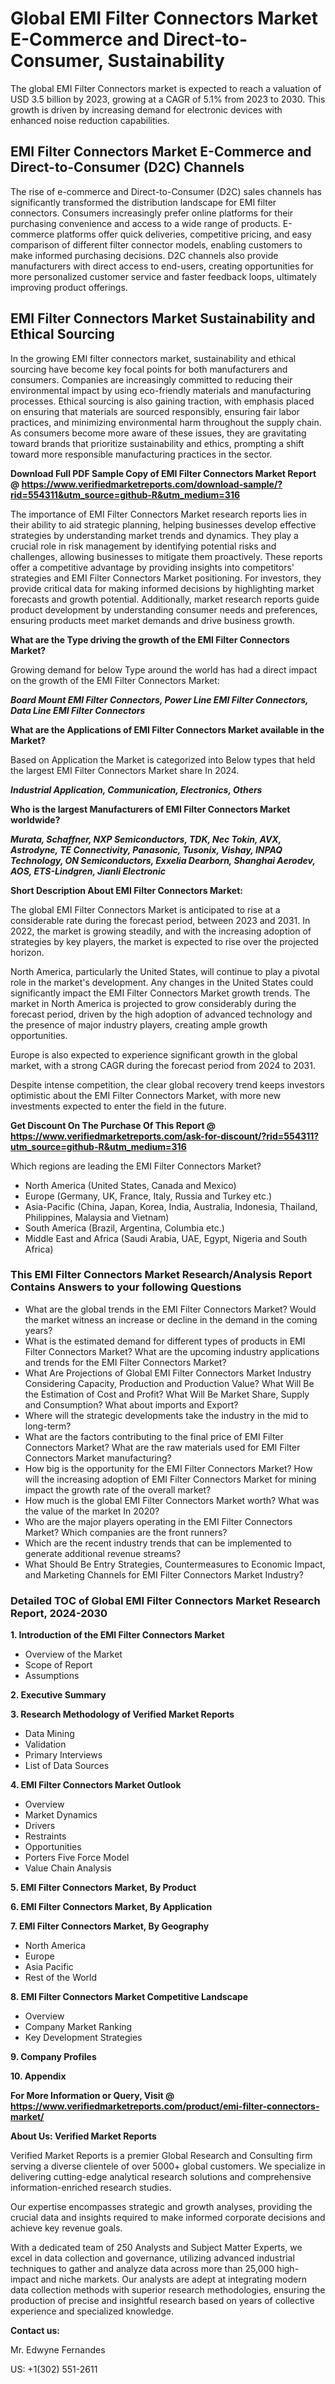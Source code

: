 <h1>Global EMI Filter Connectors Market E-Commerce and Direct-to-Consumer, Sustainability</h1><p class=""><p>The global EMI Filter Connectors market is expected to reach a valuation of USD 3.5 billion by 2023, growing at a CAGR of 5.1% from 2023 to 2030. This growth is driven by increasing demand for electronic devices with enhanced noise reduction capabilities.</p><h2>EMI Filter Connectors Market E-Commerce and Direct-to-Consumer (D2C) Channels</h2><p>The rise of e-commerce and Direct-to-Consumer (D2C) sales channels has significantly transformed the distribution landscape for EMI filter connectors. Consumers increasingly prefer online platforms for their purchasing convenience and access to a wide range of products. E-commerce platforms offer quick deliveries, competitive pricing, and easy comparison of different filter connector models, enabling customers to make informed purchasing decisions. D2C channels also provide manufacturers with direct access to end-users, creating opportunities for more personalized customer service and faster feedback loops, ultimately improving product offerings.</p><h2>EMI Filter Connectors Market Sustainability and Ethical Sourcing</h2><p>In the growing EMI filter connectors market, sustainability and ethical sourcing have become key focal points for both manufacturers and consumers. Companies are increasingly committed to reducing their environmental impact by using eco-friendly materials and manufacturing processes. Ethical sourcing is also gaining traction, with emphasis placed on ensuring that materials are sourced responsibly, ensuring fair labor practices, and minimizing environmental harm throughout the supply chain. As consumers become more aware of these issues, they are gravitating toward brands that prioritize sustainability and ethics, prompting a shift toward more responsible manufacturing practices in the sector.</p></p><p class=""><strong>Download Full PDF Sample Copy of EMI Filter Connectors Market Report @ <a href="https://www.verifiedmarketreports.com/download-sample/?rid=554311&utm_source=github-R&utm_medium=316" target="_blank">https://www.verifiedmarketreports.com/download-sample/?rid=554311&utm_source=github-R&utm_medium=316</a></strong></p><p>The importance of&nbsp;EMI Filter Connectors Market research reports lies in their ability to aid strategic planning, helping businesses develop effective strategies by understanding market trends and dynamics. They play a crucial role in risk management by identifying potential risks and challenges, allowing businesses to mitigate them proactively. These reports offer a competitive advantage by providing insights into competitors' strategies and EMI Filter Connectors Market positioning. For investors, they provide critical data for making informed decisions by highlighting market forecasts and growth potential. Additionally, market research reports guide product development by understanding consumer needs and preferences, ensuring products meet market demands and drive business growth.</p><p><strong>What are the&nbsp;Type driving the growth of the EMI Filter Connectors Market?</strong></p><p id="" class="">Growing demand for below Type around the world has had a direct impact on the growth of the EMI Filter Connectors Market:</p><p class=""><em><strong>Board Mount EMI Filter Connectors, Power Line EMI Filter Connectors, Data Line EMI Filter Connectors</strong></em></p><p class=""><strong>What are the&nbsp;Applications&nbsp;of EMI Filter Connectors Market available in the Market?</strong></p><p id="" class="">Based on Application the Market is categorized into Below types that held the largest EMI Filter Connectors Market share In 2024.</p><p class=""><em><strong>Industrial Application, Communication, Electronics, Others</strong></em></p><p class=""><strong>Who is the largest Manufacturers of EMI Filter Connectors Market worldwide?</strong></p><p><em><strong>Murata, Schaffner, NXP Semiconductors, TDK, Nec Tokin, AVX, Astrodyne, TE Connectivity, Panasonic, Tusonix, Vishay, INPAQ Technology, ON Semiconductors, Exxelia Dearborn, Shanghai Aerodev, AOS, ETS-Lindgren, Jianli Electronic</strong></em></p><p id="" class=""><strong>Short Description About EMI Filter Connectors Market:</strong></p><p>The global EMI Filter Connectors Market is anticipated to rise at a considerable rate during the forecast period, between 2023 and 2031. In 2022, the market is growing steadily, and with the increasing adoption of strategies by key players, the market is expected to rise over the projected horizon.</p><p>North America, particularly the United States, will continue to play a pivotal role in the market's development. Any changes in the United States could significantly impact the EMI Filter Connectors Market growth trends. The market in North America is projected to grow considerably during the forecast period, driven by the high adoption of advanced technology and the presence of major industry players, creating ample growth opportunities.</p><p>Europe is also expected to experience significant growth in the global market, with a strong CAGR during the forecast period from 2024 to 2031.</p><p>Despite intense competition, the clear global recovery trend keeps investors optimistic about the EMI Filter Connectors Market, with more new investments expected to enter the field in the future.</p><p id="" class=""><strong>Get Discount On The Purchase Of This Report @ <a href="https://www.verifiedmarketreports.com/ask-for-discount/?rid=554311?utm_source=github-R&utm_medium=316" target="_blank">https://www.verifiedmarketreports.com/ask-for-discount/?rid=554311?utm_source=github-R&utm_medium=316</a></strong></p><p class="">Which regions are leading the EMI Filter Connectors Market?</p><ul><li>North America (United States, Canada and Mexico)</li><li>Europe (Germany, UK, France, Italy, Russia and Turkey etc.)</li><li>Asia-Pacific (China, Japan, Korea, India, Australia, Indonesia, Thailand, Philippines, Malaysia and Vietnam)</li><li>South America (Brazil, Argentina, Columbia etc.)</li><li>Middle East and Africa (Saudi Arabia, UAE, Egypt, Nigeria and South Africa)</li></ul><h3 id="" class="">This EMI Filter Connectors Market Research/Analysis Report Contains Answers to your following Questions</h3><ul><li>What are the global trends in the EMI Filter Connectors Market? Would the market witness an increase or decline in the demand in the coming years?</li><li>What is the estimated demand for different types of products in EMI Filter Connectors Market? What are the upcoming industry applications and trends for the EMI Filter Connectors Market?</li><li>What Are Projections of Global EMI Filter Connectors Market Industry Considering Capacity, Production and Production Value? What Will Be the Estimation of Cost and Profit? What Will Be Market Share, Supply and Consumption? What about imports and Export?</li><li>Where will the strategic developments take the industry in the mid to long-term?</li><li>What are the factors contributing to the final price of EMI Filter Connectors Market? What are the raw materials used for EMI Filter Connectors Market manufacturing?</li><li>How big is the opportunity for the EMI Filter Connectors Market? How will the increasing adoption of EMI Filter Connectors Market for mining impact the growth rate of the overall market?</li><li>How much is the global EMI Filter Connectors Market worth? What was the value of the market In 2020?</li><li>Who are the major players operating in the EMI Filter Connectors Market? Which companies are the front runners?</li><li>Which are the recent industry trends that can be implemented to generate additional revenue streams?</li><li>What Should Be Entry Strategies, Countermeasures to Economic Impact, and Marketing Channels for EMI Filter Connectors Market Industry?</li></ul><h3 id="" class="">Detailed TOC of Global EMI Filter Connectors Market Research Report, 2024-2030</h3><p id="" class=""><strong>1. Introduction of the EMI Filter Connectors Market</strong></p><ul><li>Overview of the Market</li><li>Scope of Report</li><li>Assumptions</li></ul><p id="" class=""><strong>2. Executive Summary</strong></p><p id="" class=""><strong>3. Research Methodology of Verified Market Reports</strong></p><ul><li>Data Mining</li><li>Validation</li><li>Primary Interviews</li><li>List of Data Sources</li></ul><p id="" class=""><strong>4. EMI Filter Connectors Market Outlook</strong></p><ul><li>Overview</li><li>Market Dynamics</li><li>Drivers</li><li>Restraints</li><li>Opportunities</li><li>Porters Five Force Model</li><li>Value Chain Analysis</li></ul><p id="" class=""><strong>5. EMI Filter Connectors Market, By Product</strong></p><p id="" class=""><strong>6. EMI Filter Connectors Market, By Application</strong></p><p id="" class=""><strong>7. EMI Filter Connectors Market, By Geography</strong></p><ul><li>North America</li><li>Europe</li><li>Asia Pacific</li><li>Rest of the World</li></ul><p id="" class=""><strong>8. EMI Filter Connectors Market Competitive Landscape</strong></p><ul><li>Overview</li><li>Company Market Ranking</li><li>Key Development Strategies</li></ul><p id="" class=""><strong>9. Company Profiles</strong></p><p id="" class=""><strong>10. Appendix</strong></p><p id="" class=""><strong>For More Information or Query, Visit @ <a href="https://www.verifiedmarketreports.com/product/emi-filter-connectors-market/" target="_blank">https://www.verifiedmarketreports.com/product/emi-filter-connectors-market/</a></strong></p><p id="" class=""><strong>About Us: Verified Market Reports</strong></p><p id="" class="">Verified Market Reports is a premier Global Research and Consulting firm serving a diverse clientele of over 5000+ global customers. We specialize in delivering cutting-edge analytical research solutions and comprehensive information-enriched research studies.</p><p id="" class="">Our expertise encompasses strategic and growth analyses, providing the crucial data and insights required to make informed corporate decisions and achieve key revenue goals.</p><p id="" class="">With a dedicated team of 250 Analysts and Subject Matter Experts, we excel in data collection and governance, utilizing advanced industrial techniques to gather and analyze data across more than 25,000 high-impact and niche markets. Our analysts are adept at integrating modern data collection methods with superior research methodologies, ensuring the production of precise and insightful research based on years of collective experience and specialized knowledge.</p><p id="" class=""><strong>Contact us:</strong></p><p id="" class="">Mr. Edwyne Fernandes</p><p id="" class="">US: +1(302) 551-2611</p>